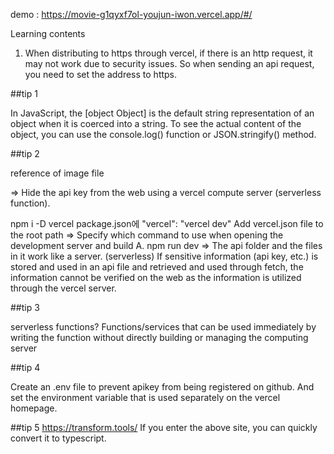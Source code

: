 demo : https://movie-g1qyxf7ol-youjun-iwon.vercel.app/#/

Learning contents

1. When distributing to https through vercel, if there is an http request, it may not work due to security issues.
   So when sending an api request, you need to set the address to https.

##tip 1

In JavaScript, the [object Object] is the default string representation of an object when it is coerced into a string. To see the actual content of the object, you can use the console.log() function or JSON.stringify() method.

##tip 2

reference of image file

=> Hide the api key from the web using a vercel compute server (serverless function).

npm i -D vercel
package.json에 "vercel": "vercel dev" 
Add vercel.json file to the root path => Specify which command to use when opening the development server and build A.
npm run dev
=> The api folder and the files in it work like a server. (serverless)
If sensitive information (api key, etc.) is stored and used in an api file and retrieved and used through fetch, the information cannot be verified on the web as the information is utilized through the vercel server.

##tip 3

serverless functions?
Functions/services that can be used immediately by writing the function without directly building or managing the computing server


##tip 4

Create an .env file to prevent apikey from being registered on github. And set the environment variable that is used separately on the vercel homepage.

##tip 5
https://transform.tools/
If you enter the above site, you can quickly convert it to typescript.

